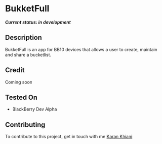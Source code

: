 BukketFull
==========
_**Current status: in development**_ 

## Description

BukketFull is an app for BB10 devices that allows a user to create, maintain and share a bucketlist.

## Credit

Coming soon

## Tested On

* BlackBerry Dev Alpha

## Contributing

To contribute to this project, get in touch with me [Karan Khiani](mailto:karan-91@outlook.com)